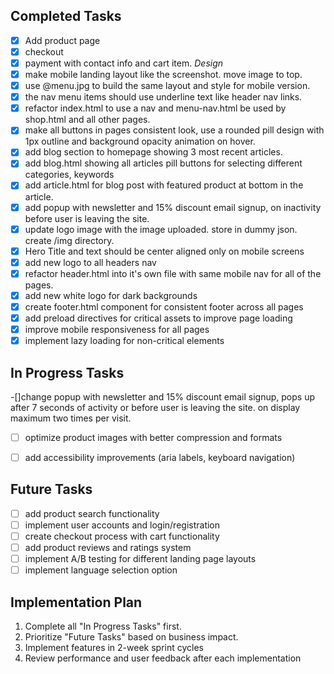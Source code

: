 ## Completed Tasks

- [x] Add product page 
- [x] checkout
- [x] payment with contact info and cart item.
*Design* 
- [x] make mobile landing layout like the screenshot. move image to top.
- [x] use @menu.jpg to build the same layout and style for mobile version.
- [x] the nav menu items should use underline text like header nav links. 
- [x] refactor index.html to use a nav and menu-nav.html be used by shop.html and all other pages.
- [x] make all buttons in pages consistent look, use a rounded pill design with 1px outline and background opacity animation on hover.
- [x] add blog section to homepage showing 3 most recent articles.
- [x] add blog.html showing all articles pill buttons for selecting different categories, keywords
- [x] add article.html for blog post with featured product at bottom in the article.
- [x] add popup with newsletter and 15% discount email signup,  on inactivity before user is leaving the site.
- [x] update logo image with the image uploaded. store in dummy json. create /img directory. 
- [x] Hero Title and text should be center aligned only on mobile screens
- [x] add new logo to all headers nav
- [x] refactor header.html into it's own file with same mobile nav for all of the pages.
- [x] add new white logo for dark backgrounds
- [x] create footer.html component for consistent footer across all pages
- [x] add preload directives for critical assets to improve page loading
- [x] improve mobile responsiveness for all pages
- [x] implement lazy loading for non-critical elements

## In Progress Tasks
-[]change popup with newsletter and 15% discount email signup, pops up after 7 seconds of activity or before user is leaving the site. on display maximum two times per visit.
- [ ] optimize product images with better compression and formats
- [ ] add accessibility improvements (aria labels, keyboard navigation)


## Future Tasks
- [ ] add product search functionality
- [ ] implement user accounts and login/registration
- [ ] create checkout process with cart functionality
- [ ] add product reviews and ratings system
- [ ] implement A/B testing for different landing page layouts
- [ ] implement language selection option

## Implementation Plan
1. Complete all "In Progress Tasks"  first. 
2. Prioritize "Future Tasks" based on business impact.
3. Implement features in 2-week sprint cycles
4. Review performance and user feedback after each implementation